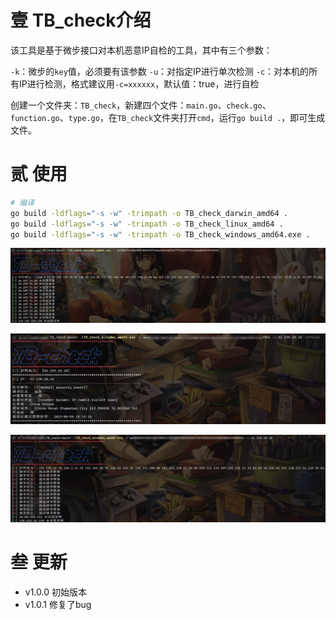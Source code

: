 # 壹 TB_check介绍
该工具是基于微步接口对本机恶意IP自检的工具，其中有三个参数：

`-k`：微步的`key`值，必须要有该参数
`-u`：对指定IP进行单次检测
`-c`：对本机的所有IP进行检测，格式建议用`-c=xxxxxx`，默认值：true，进行自检

创建一个文件夹：`TB_check`，新建四个文件：`main.go`、`check.go`、`function.go`、`type.go`，在`TB_check`文件夹打开`cmd`，运行`go build .`，即可生成文件。

# 贰 使用

```bash
# 编译
go build -ldflags="-s -w" -trimpath -o TB_check_darwin_amd64 .
go build -ldflags="-s -w" -trimpath -o TB_check_linux_amd64 .
go build -ldflags="-s -w" -trimpath -o TB_check_windows_amd64.exe . 
```

![image-20230811211644745](images/image-20230811211644745.png)

![image-20230811211551926](images/image-20230811211551926.png)

![image-20230811211758110](images/image-20230811211758110.png)

# 叁 更新

- v1.0.0
  初始版本
- v1.0.1
  修复了bug
